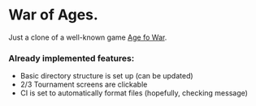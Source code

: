 # War of Ages.

Just a clone of a well-known game [Age fo War](https://igroutka.ru/flesh-igry/28216-age-of-war.html).

### Already implemented features:
* Basic directory structure is set up (can be updated)
* 2/3 Tournament screens are clickable
* CI is set to automatically format files (hopefully, checking message)
